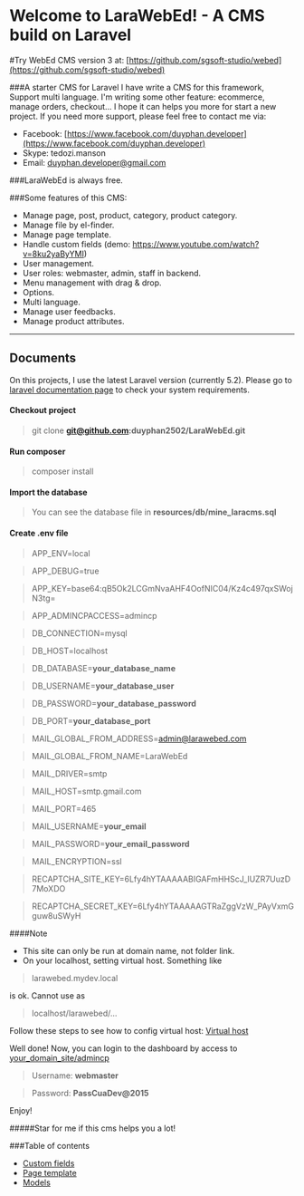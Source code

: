 Welcome to LaraWebEd! - A CMS build on Laravel
===================

#Try WebEd CMS version 3 at:
[https://github.com/sgsoft-studio/webed](https://github.com/sgsoft-studio/webed)

###A starter CMS for Laravel
I have write a CMS for this framework, Support multi language.
I'm writing some other feature: ecommerce, manage orders, checkout...
I hope it can helps you more for start a new project.
If you need more support, please feel free to contact me via:
- Facebook: [https://www.facebook.com/duyphan.developer](https://www.facebook.com/duyphan.developer)
- Skype: tedozi.manson
- Email: duyphan.developer@gmail.com

###LaraWebEd is always free.

###Some features of this CMS:
- Manage page, post, product, category, product category.
- Manage file by el-finder.
- Manage page template.
- Handle custom fields (demo: https://www.youtube.com/watch?v=8ku2yaByYMI)
- User management.
- User roles: webmaster, admin, staff in backend.
- Menu management with drag & drop.
- Options.
- Multi language.
- Manage user feedbacks.
- Manage product attributes.

----------


Documents
-------------

On this projects, I use the latest Laravel version (currently 5.2). Please go to [laravel documentation page](https://laravel.com/docs/5.2#installation) to check your system requirements.


#### Checkout project

> git clone **git@github.com:duyphan2502/LaraWebEd.git**

#### Run composer

> composer install

#### Import the database

> You can see the database file in **resources/db/mine_laracms.sql**

#### Create **.env** file

> APP_ENV=local

> APP_DEBUG=true

> APP_KEY=base64:qB5Ok2LCGmNvaAHF4OofNIC04/Kz4c497qxSWojN3tg=

> APP_ADMINCPACCESS=admincp

> DB_CONNECTION=mysql

> DB_HOST=localhost

> DB_DATABASE=**your_database_name**

> DB_USERNAME=**your_database_user**

> DB_PASSWORD=**your_database_password**

> DB_PORT=**your_database_port**

> MAIL_GLOBAL_FROM_ADDRESS=admin@larawebed.com

> MAIL_GLOBAL_FROM_NAME=LaraWebEd

> MAIL_DRIVER=smtp

> MAIL_HOST=smtp.gmail.com

> MAIL_PORT=465

> MAIL_USERNAME=**your_email**

> MAIL_PASSWORD=**your_email_password**

> MAIL_ENCRYPTION=ssl

> RECAPTCHA_SITE_KEY=6Lfy4hYTAAAAABIGAFmHHScJ_lUZR7UuzD7MoXDO

> RECAPTCHA_SECRET_KEY=6Lfy4hYTAAAAAGTRaZggVzW_PAyVxmGguw8uSWyH

####Note
- This site can only be run at domain name, not folder link.
- On your localhost, setting virtual host. Something like 

> larawebed.mydev.local

is ok. Cannot use as

> localhost/larawebed/...

Follow these steps to see how to config virtual host: [Virtual host](./documentation/VirtualHost.md)

Well done! Now, you can login to the dashboard by access to [your_domain_site/admincp](your_domain_site/admincp)
> Username: **webmaster**

> Password: **PassCuaDev@2015**

Enjoy!

#####Star for me if this cms helps you a lot!

###Table of contents

- [Custom fields](./documentation/CustomFields.md)
- [Page template](./documentation/PageTemplate.md)
- [Models](./documentation/Models.md)
